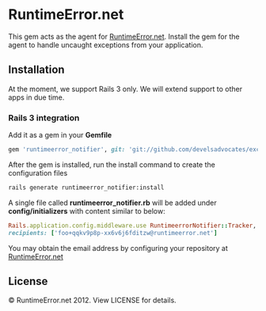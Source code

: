 # RuntimeError.net

This gem acts as the agent for [RuntimeError.net](http://runtimeerror.net). Install the gem for the agent to handle uncaught exceptions from your application.

## Installation

At the moment, we support Rails 3 only. We will extend support to other apps in due time.

### Rails 3 integration

Add it as a gem in your __Gemfile__

``` ruby
gem 'runtimeerror_notifier', git: 'git://github.com/develsadvocates/exception_notification_http.git'
```

After the gem is installed, run the install command to create the configuration files

``` sh
rails generate runtimeerror_notifier:install
```

A single file called __runtimeerror_notifier.rb__ will be added under __config/initializers__ with content similar to below:

``` ruby
Rails.application.config.middleware.use RuntimeerrorNotifier::Tracker,
recipients: ['foo+qqkv9p8p-xx6v6j6fditzw@runtimeerror.net']
```

You may obtain the email address by configuring your repository at [RuntimeError.net](http://runtimeerror.net)

## License

&copy; RuntimeError.net 2012. View LICENSE for details.
